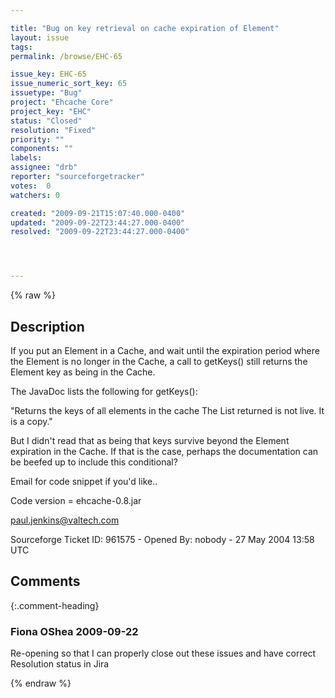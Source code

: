 ```yaml
---

title: "Bug on key retrieval on cache expiration of Element"
layout: issue
tags: 
permalink: /browse/EHC-65

issue_key: EHC-65
issue_numeric_sort_key: 65
issuetype: "Bug"
project: "Ehcache Core"
project_key: "EHC"
status: "Closed"
resolution: "Fixed"
priority: ""
components: ""
labels: 
assignee: "drb"
reporter: "sourceforgetracker"
votes:  0
watchers: 0

created: "2009-09-21T15:07:40.000-0400"
updated: "2009-09-22T23:44:27.000-0400"
resolved: "2009-09-22T23:44:27.000-0400"




---
```


{% raw %}

## Description

<div markdown="1" class="description">

If you put an Element in a Cache, and wait until the 
expiration period where the Element is no longer in the 
Cache, a call to getKeys() still returns the Element key 
as being in the Cache.  

The JavaDoc lists the following for getKeys():

"Returns the keys of all elements in the cache The List 
returned is not live. It is a copy."

But I didn't read that as being that keys survive beyond 
the Element expiration in the Cache.  If that is the case, 
perhaps the documentation can be beefed up to include 
this conditional?

Email for code snippet if you'd like..

Code version = ehcache-0.8.jar

paul.jenkins@valtech.com

Sourceforge Ticket ID: 961575 - Opened By: nobody - 27 May 2004 13:58 UTC

</div>

## Comments


{:.comment-heading}
### **Fiona OShea** <span class="date">2009-09-22</span>

<div markdown="1" class="comment">

Re-opening so that I can properly close out these issues and have correct Resolution status in Jira

</div>



{% endraw %}
